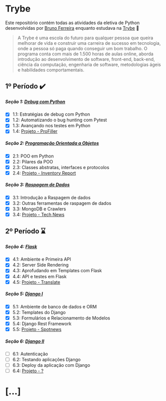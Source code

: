 # Trybe

Este repositório contém todas as atividades da eletiva de Python desenvolvidas por [Bruno Ferreira](https://www.linkedin.com/in/brunokye/) enquanto estudava na [Trybe](https://www.betrybe.com/) :rocket:

>A Trybe é uma escola do futuro para qualquer pessoa que queira melhorar de vida e construir uma carreira de sucesso em tecnologia, onde a pessoa só paga quando conseguir um bom trabalho. O programa conta com mais de 1.500 horas de aulas online, aborda introdução ao desenvolvimento de software, front-end, back-end, ciência da computação, engenharia de software, metodologias ágeis e habilidades comportamentais.

## 1º Período :heavy_check_mark:

##### Seção 1: [Debug com Python](https://github.com/brunokye/trybe-python/tree/main/secao-01-debug-com-python)
- [x] 1.1: Estratégias de debug com Python
- [x] 1.2: Automatizando o bug hunting com Pytest
- [x] 1.3: Avançando nos testes em Python
- [x] 1.4: [Projeto - ProFiller](https://github.com/brunokye/trybe-30-pro-filler)

##### Seção 2: [Programação Orientada a Objetos](https://github.com/brunokye/trybe-python/tree/main/secao-02-programacao-orientada-a-objetos)
- [x] 2.1: POO em Python
- [x] 2.2: Pilares da POO
- [x] 2.3: Classes abstratas, interfaces e protocolos
- [x] 2.4: [Projeto - Inventory Report](https://github.com/brunokye/trybe-31-invetory-report)

##### Seção 3: [Raspagem de Dados](https://github.com/brunokye/trybe-python/tree/main/secao-03-raspagem-de-dados)
- [x] 3.1: Introdução a Raspagem de dados
- [x] 3.2: Outras ferramentas de raspagem de dados
- [x] 3.3: MongoDB e Crawlers
- [x] 3.4: [Projeto - Tech News](https://github.com/brunokye/trybe-32-tech-news)

## 2º Período :hourglass:

##### Seção 4: [Flask](https://github.com/brunokye/trybe-python/tree/main/secao-04-flask)
- [x] 4.1: Ambiente e Primeira API
- [x] 4.2: Server Side Rendering
- [x] 4.3: Aprofudando em Templates com Flask
- [x] 4.4: API e testes em Flask
- [x] 4.5: [Projeto - Translate](https://github.com/brunokye/trybe-33-translate)

##### Seção 5: [Django I](https://github.com/brunokye/trybe-python/tree/main/secao-05-django-I)
- [x] 5.1: Ambiente de banco de dados e ORM
- [x] 5.2: Templates do Django
- [x] 5.3: Formulários e Relacionamento de Modelos
- [x] 5.4: Django Rest Framework
- [x] 5.5: [Projeto - Spotnews](https://github.com/brunokye/trybe-34-spotnews)

##### Seção 6: [Django II]()
- [ ] 6.1: Autenticação
- [ ] 6.2: Testando aplicações Django
- [ ] 6.3: Deploy da aplicação com Django
- [ ] 6.4: [Projeto - ?]()

# [...]
